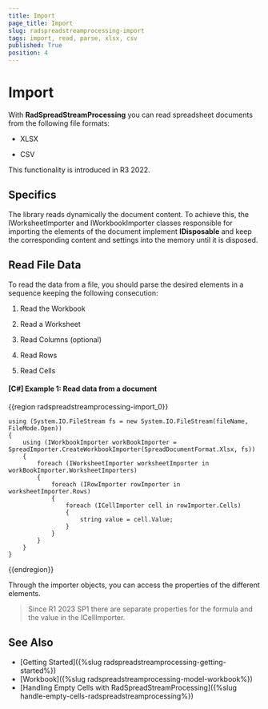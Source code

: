 ```yaml
---
title: Import
page_title: Import
slug: radspreadstreamprocessing-import
tags: import, read, parse, xlsx, csv
published: True
position: 4
---
```


# Import

With **RadSpreadStreamProcessing** you can read spreadsheet documents from the following file formats:

* XLSX

* CSV

This functionality is introduced in R3 2022.

## Specifics

The library reads dynamically the document content. To achieve this, the IWorksheetImporter and IWorkbookImporter  classes responsible for importing the elements of the document implement **IDisposable** and keep the corresponding content and settings into the memory until it is disposed. 

## Read File Data

To read the data from a file, you should parse the desired elements in a sequence keeping the following consecution:

1. Read the Workbook 

2. Read a Worksheet

3. Read Columns (optional)

4. Read Rows 

5. Read Cells 


#### [C#] Example 1: Read data from a document

{{region radspreadstreamprocessing-import_0}}

	using (System.IO.FileStream fs = new System.IO.FileStream(fileName, FileMode.Open))
	{
		using (IWorkbookImporter workBookImporter = SpreadImporter.CreateWorkbookImporter(SpreadDocumentFormat.Xlsx, fs))
		{
			foreach (IWorksheetImporter worksheetImporter in workBookImporter.WorksheetImporters)
			{
				foreach (IRowImporter rowImporter in worksheetImporter.Rows)
				{
					foreach (ICellImporter cell in rowImporter.Cells)
					{
						string value = cell.Value;
					}
				}
			}
		}
	}

{{endregion}}

Through the importer objects, you can access the properties of the different elements.

> Since R1 2023 SP1 there are separate properties for the formula and the value in the ICellImporter. 

## See Also

* [Getting Started]({%slug radspreadstreamprocessing-getting-started%})
* [Workbook]({%slug radspreadstreamprocessing-model-workbook%})
* [Handling Empty Cells with RadSpreadStreamProcessing]({%slug handle-empty-cells-radspreadstreamprocessing%})
